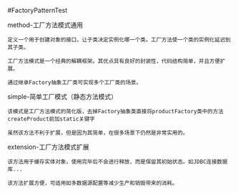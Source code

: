 #FactoryPatternTest

method-工厂方法模式通用

	定义一个用于创建对象的接口，让子类决定实例化哪一个类。工厂方法使一个类的实例化延迟到其子类。
		
	工厂方法模式是一个经典的解耦框架。其优点具有良好的封装性，代码结构简单，并且方便扩展。
	
	通过继承Factory抽象工厂类可实现多个工厂类的场景。

simple-简单工厂模式（静态方法模式）
	
	该模式是工厂方法模式的简化版，去掉Factory抽象类直接将productFactory类中的方法createProduct前加static关键字
	
	虽然该方法不利于扩展，但是因为其简单，在很多场景下仍然是非常实用的。
	
extension-工厂方法模式扩展
	
	该方法用于缓存实体对象，使用完毕后不会进行释放，而是保留其初始状态。如JDBC连接数据库...
	
	该方法扩展方便，可适用如多数据源配置等减少生产和销毁带来的消耗。